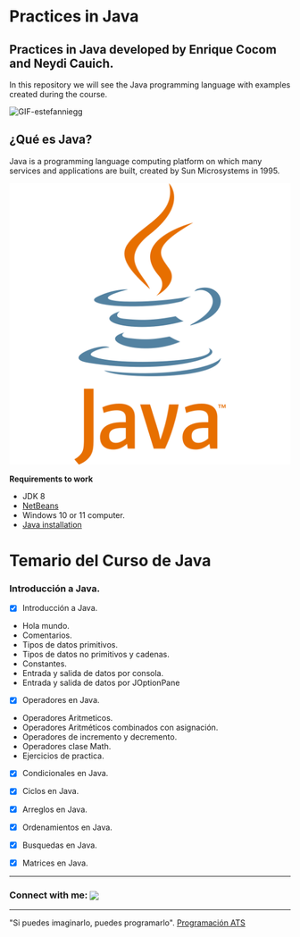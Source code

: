 # Practices in Java
## Practices in Java developed by Enrique Cocom and Neydi Cauich.

In this repository we will see the Java programming language with examples created during the course.

![GIF-estefanniegg](giphy.gif)

## ¿Qué es Java?
Java is a programming language computing platform on which many services and applications are built, created by Sun Microsystems in 1995.

![Logo de Java](java%20logo.svg)

**Requirements to work**
- JDK 8
- [NetBeans](https://netbeans.apache.org/download/index.html)
- Windows 10 or 11 computer.
- [Java installation](https://youtu.be/ywqyv3m_sng)

# Temario del Curso de Java
### Introducción a Java.
- [x] Introducción a Java.
- Hola mundo.
- Comentarios.
- Tipos de datos primitivos.
- Tipos de datos no primitivos y cadenas.
- Constantes.
- Entrada y salida de datos por consola.
- Entrada y salida de datos por JOptionPane
- [x] Operadores en Java.
- Operadores Aritmeticos.
- Operadores Aritméticos combinados con asignación.
- Operadores de incremento y decremento.
- Operadores clase Math.
- Ejercicios de practica.

- [x] Condicionales en Java.
- [x] Ciclos en Java.
- [x] Arreglos en Java.
- [x] Ordenamientos en Java.
- [x] Busquedas en Java.
- [x] Matrices en Java.









-------------------------------
<h3 align="left">Connect with me: <img align="center" src="https://github.com/rajput2107/rajput2107/blob/76e87974e2abab0ff695b4f94df2a2bfbf3e3597/Assets/Handshake.gif" height="33px"/> </h3>

------------------------------

"Si puedes imaginarlo, puedes programarlo". [Programación ATS](https://www.youtube.com/@ProgramacionATS)
